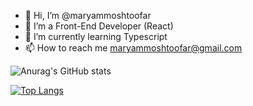 - 👋 Hi, I’m @maryammoshtoofar
- 👀 I’m a Front-End Developer (React)
- 🌱 I’m currently learning Typescript
- 📫 How to reach me maryammoshtoofar@gmail.com


![Anurag's GitHub stats](https://github-readme-stats.vercel.app/api?username=maryammoshtoofar&show_icons=true&theme=onedark)



[![Top Langs](https://github-readme-stats.vercel.app/api/top-langs/?username=alirezagh73&layout=compact&theme=radical)](https://github.com/alirezagh73)
<!---
maryammoshtoofar/maryammoshtoofar is a ✨ special ✨ repository because its `README.md` (this file) appears on your GitHub profile.
You can click the Preview link to take a look at your changes.
--->
